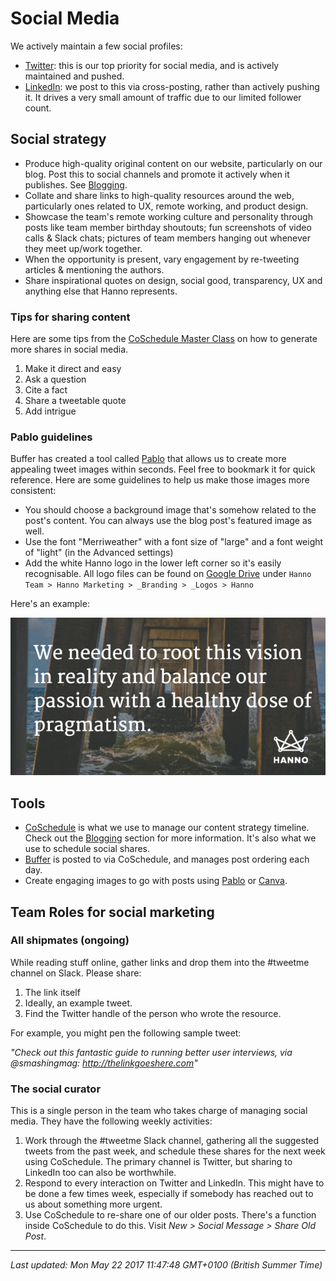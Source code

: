 # Social Media

<p>We actively maintain a few social profiles:</p>
<ul>
<li><a href="https://twitter.com/wearehanno">Twitter</a>: this is our top priority for social media, and is actively maintained and pushed.</li>
<li><a href="https://www.linkedin.com/company/2561145">LinkedIn</a>: we post to this via cross-posting, rather than actively pushing it. It drives a very small amount of traffic due to our limited follower count.</li>
</ul>
<h2>Social strategy</h2>
<ul>
<li>Produce high-quality original content on our website, particularly on our blog. Post this to social channels and promote it actively when it publishes. See <a class="internal absent" href="https://hanno.co/playbooks/ops/marketing/blogging/">Blogging</a>.</li>
<li>Collate and share links to high-quality resources around the web, particularly ones related to UX, remote working, and product design.</li>
<li>Showcase the team's remote working culture and personality through posts&nbsp;like team member birthday shoutouts; fun screenshots of video calls &amp; Slack chats; pictures of team members hanging out whenever they meet up/work together.</li>
<li>When the opportunity is present, vary engagement by re-tweeting articles &amp; mentioning the authors.</li>
<li>Share inspirational quotes on design, social good, transparency, UX and anything else that Hanno represents.</li>
</ul>
<h3>Tips for sharing content</h3>
<p>Here are some tips from the <a href="https://app.coschedule.com/#/course/1">CoSchedule Master Class</a> on how to generate more shares in social media.</p>
<ol>
<li>Make it direct and easy</li>
<li>Ask a question</li>
<li>Cite a fact</li>
<li>Share a tweetable quote</li>
<li>Add intrigue</li>
</ol>
<h3>Pablo guidelines</h3>
<p>Buffer has created a tool called <a href="https://buffer.com/pablo">Pablo</a> that allows us to create more appealing tweet images within seconds. Feel free to bookmark it for quick reference. Here are some guidelines to help us make those images more consistent:</p>
<ul>
<li>You should choose a background image that's somehow related to the post's content. You can always use the blog post's featured image as well.</li>
<li>Use the font "Merriweather" with a font size of "large" and a font weight of "light" (in the Advanced settings)</li>
<li>Add the white Hanno logo in the lower left corner so it's easily recognisable. All logo files can be found on <a href="https://drive.google.com/drive/u/0/folders/0B2UD3H1ttTKXU1VVakZyN0dSdEk/0B2UD3H1ttTKXWHJjWWxWaE5PZVE/0B2UD3H1ttTKXZ1VqV0JZazl1NkE/0B2UD3H1ttTKXRWE1YVgwUW5SV00/0B5UmAyqOMMRINFE0RFhBbEhNUms">Google Drive</a> under <code>Hanno Team &gt; Hanno Marketing &gt; _Branding &gt; _Logos &gt; Hanno</code></li>
</ul>
<p>Here's an example:</p>


![](/images/1495450045-pablo.png "")


<h2>Tools</h2>
<ul>
<li><a href="https://app.coschedule.com/#/calendar/15197/schedule">CoSchedule</a> is what we use to manage our content strategy timeline. Check out the <a class="internal absent" href="https://github.com/wearehanno/playbook/wiki/Blogging">Blogging</a> section for more information. It's also what we use to schedule social shares.</li>
<li><a href="http://buffer.com/">Buffer</a> is posted to via CoSchedule, and manages post ordering each day.</li>
<li>Create engaging images to go with posts using <a href="https://pablo.buffer.com/">Pablo</a> or&nbsp;<a href="https://www.canva.com/">Canva</a>.</li>
</ul>
<h2>Team Roles for social marketing</h2>
<h3>All shipmates (ongoing)</h3>
<p>While reading stuff online, gather links and drop them into the #tweetme channel on Slack. Please share:</p>
<ol>
<li>The link itself</li>
<li>Ideally, an example tweet.</li>
<li>Find the Twitter handle of the person who wrote the resource.</li>
</ol>
<p>For example, you might pen the following sample tweet:</p>
<p><em>"Check out this fantastic guide to running better user interviews, via @smashingmag: <a href="http://thelinkgoeshere.com/">http://thelinkgoeshere.com</a>"</em></p>
<h3>The social curator</h3>
<p>This is a single person in the team who takes charge of managing social media. They have the following weekly activities:</p>
<ol>
<li>Work through the #tweetme Slack channel, gathering all the suggested tweets from the past week, and schedule these shares for the next week using CoSchedule. The primary channel is Twitter, but sharing to LinkedIn too can also be worthwhile.</li>
<li>Respond to every interaction on Twitter and LinkedIn. This might have to be done a few times week, especially if somebody has reached out to us about something more urgent.</li>
<li>Use CoSchedule to re-share one of our older posts. There's a function inside CoSchedule to do this. Visit <em>New &gt; Social Message &gt; Share Old Post</em>.</li>
</ol>

<hr />

_Last updated: Mon May 22 2017 11:47:48 GMT+0100 (British Summer Time)_